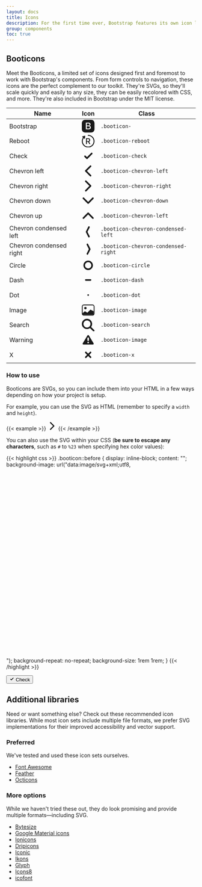 ```yaml
---
layout: docs
title: Icons
description: For the first time ever, Bootstrap features its own icon library, custom designed and built for our components and documentation.
group: components
toc: true
---
```


## Booticons

Meet the Booticons, a limited set of icons designed first and foremost to work with Bootstrap's components. From form controls to navigation, these icons are the perfect complement to our toolkit. They're SVGs, so they'll scale quickly and easily to any size, they can be easily recolored with CSS, and more. They're also included in Bootstrap under the MIT license.


<table class="table bd-booticons-table">
  <thead class="text-left">
    <tr>
      <th>Name</th>
      <th>Icon</th>
      <th>Class</th>
    </tr>
  </thead>
  <tbody>
    <tr>
      <td>Bootstrap</td>
      <td>
        <svg xmlns="http://www.w3.org/2000/svg" viewBox="0 0 16 16"><path d="M4 0h8a4 4 0 0 1 4 4v8a4 4 0 0 1-4 4H4a4 4 0 0 1-4-4V4a4 4 0 0 1 4-4zm4.535 12c1.805 0 2.889-.908 2.889-2.396 0-1.102-.762-1.916-1.904-2.034v-.1c.832-.14 1.482-.93 1.482-1.816 0-1.3-.955-2.11-2.543-2.11H5.061V12h3.474zM6.373 4.658h1.781c.973 0 1.541.457 1.541 1.237 0 .802-.603 1.23-1.763 1.23H6.373V4.658zm0 6.229V8.162h1.822c1.237 0 1.887.463 1.887 1.348 0 .896-.627 1.377-1.81 1.377H6.372z" fill="currentColor" fill-rule="evenodd"/></svg>
      </td>
      <td>
        <code>.booticon-</code>
      </td>
    </tr>
    <tr>
      <td>Reboot</td>
      <td>
        <svg xmlns="http://www.w3.org/2000/svg" viewBox="0 0 16 16"><path d="M1.445 3.412l-.663-.577a.58.58 0 0 1 .227-.997l2.52-.69a.58.58 0 0 1 .728.633l-.332 2.592a.58.58 0 0 1-.955.364l-.644-.56A6.84 6.84 0 1 0 8.001 1.16a.58.58 0 0 1 0-1.159 8 8 0 1 1-6.556 3.412zm4.943 1.865V7.92h1.6c.881 0 1.385-.484 1.385-1.325 0-.82-.535-1.32-1.416-1.32h-1.57zm0 3.566v2.828H5.246V4.32h2.849c1.513 0 2.455.876 2.455 2.247 0 .993-.53 1.798-1.426 2.099l1.645 3.006H9.455L7.957 8.843h-1.57z" fill="currentColor" fill-rule="evenodd"/></svg>
      </td>
      <td>
        <code>.booticon-reboot</code>
      </td>
    </tr>
    <tr>
      <td>Check</td>
      <td>
        <svg class="booticon booticon-check" viewBox="0 0 16 16" xmlns="http://www.w3.org/2000/svg"><path fill="none" stroke="currentColor" stroke-linecap="round" stroke-linejoin="round" stroke-width="2" d="M4 8.5L6.5 11l6-6"/></svg>
      </td>
      <td>
        <code>.booticon-check</code>
      </td>
    </tr>
    <tr>
      <td>Chevron left</td>
      <td>
        <svg class="booticon booticon-chevron-left" viewBox="0 0 16 16" xmlns="http://www.w3.org/2000/svg"><path fill="none" stroke="currentColor" stroke-linecap="round" stroke-linejoin="round" stroke-width="2" d="M11 2L5 8l6 6"/></svg>
      </td>
      <td>
        <code>.booticon-chevron-left</code>
      </td>
    </tr>
    <tr>
      <td>Chevron right</td>
      <td>
        <svg class="booticon booticon-chevron-right" viewBox="0 0 16 16" xmlns="http://www.w3.org/2000/svg"><path fill="none" stroke="currentColor" stroke-linecap="round" stroke-linejoin="round" stroke-width="2" d="M5 14l6-6-6-6"/></svg>
      </td>
      <td>
        <code>.booticon-chevron-right</code>
      </td>
    </tr>
    <tr>
      <td>Chevron down</td>
      <td>
        <svg class="booticon booticon-chevron-down" viewBox="0 0 16 16" xmlns="http://www.w3.org/2000/svg"><path fill="none" stroke="currentColor" stroke-linecap="round" stroke-linejoin="round" stroke-width="2" d="M2 5l6 6 6-6"/></svg>
      </td>
      <td>
        <code>.booticon-chevron-down</code>
      </td>
    </tr>
    <tr>
      <td>Chevron up</td>
      <td>
        <svg class="booticon booticon-chevron-up" viewBox="0 0 16 16" xmlns="http://www.w3.org/2000/svg"><path fill="none" stroke="currentColor" stroke-linecap="round" stroke-linejoin="round" stroke-width="2" d="M2 11l6-6 6 6"/></svg>
      </td>
      <td>
        <code>.booticon-chevron-left</code>
      </td>
    </tr>
    <tr>
      <td>Chevron condensed left</td>
      <td>
        <svg class="booticon booticon-chevron-condensed-left" viewBox="0 0 16 16" xmlns="http://www.w3.org/2000/svg"><path fill="none" stroke="currentColor" stroke-linecap="round" stroke-linejoin="round" stroke-width="2" d="M9 2L6 8l3 6"/></svg>
      </td>
      <td>
        <code>.booticon-chevron-condensed-left</code>
      </td>
    </tr>
    <tr>
      <td>Chevron condensed right</td>
      <td>
        <svg class="booticon booticon-chevron-condensed-right" viewBox="0 0 16 16" xmlns="http://www.w3.org/2000/svg"><path fill="none" stroke="currentColor" stroke-linecap="round" stroke-linejoin="round" stroke-width="2" d="M7 14l3-6-3-6"/></svg>
      </td>
      <td>
        <code>.booticon-chevron-condensed-right</code>
      </td>
    </tr>
    <tr>
      <td>Circle</td>
      <td>
        <svg class="booticon booticon-circle" viewBox="0 0 16 16" xmlns="http://www.w3.org/2000/svg"><path fill="currentColor" d="M8 14A6 6 0 1 0 8 2a6 6 0 0 0 0 12zm0-2a4 4 0 1 1 0-8 4 4 0 0 1 0 8z"/></svg>
      </td>
      <td>
        <code>.booticon-circle</code>
      </td>
    </tr>
    <tr>
      <td>Dash</td>
      <td>
        <svg class="booticon booticon-dash" viewBox="0 0 16 16" xmlns="http://www.w3.org/2000/svg"><path fill="none" stroke="currentColor" stroke-linecap="round" stroke-linejoin="round" stroke-width="2" d="M5 8h6"/></svg>
      </td>
      <td>
        <code>.booticon-dash</code>
      </td>
    </tr>
    <tr>
      <td>Dot</td>
      <td>
        <svg class="booticon booticon-dot" viewBox="0 0 16 16" xmlns="http://www.w3.org/2000/svg"><path fill="none" stroke="currentColor" stroke-linecap="round" stroke-linejoin="round" stroke-width="2" d="M8 8v.082"/></svg>
      </td>
      <td>
        <code>.booticon-dot</code>
      </td>
    </tr>
    <tr>
      <td>Image</td>
      <td>
        <svg class="booticon booticon-image" viewBox="0 0 16 16" xmlns="http://www.w3.org/2000/svg"><g fill="none" fill-rule="evenodd"><rect stroke="currentColor" x=".5" y="1.5" width="15" height="13" rx="2"/><path d="M10.646 7.646a.5.5 0 0 1 .578-.093L15 9.5V14H1v-2l2.646-2.354a.5.5 0 0 1 .631-.062l2.66 1.773 3.71-3.71z" fill="currentColor" fill-rule="nonzero"/><circle fill="currentColor" cx="4.5" cy="5.5" r="1.5"/></g></svg>
      </td>
      <td>
        <code>.booticon-image</code>
      </td>
    </tr>
    <tr>
      <td>Search</td>
      <td>
        <svg class="booticon booticon-search" viewBox="0 0 16 16" xmlns="http://www.w3.org/2000/svg"><g fill="none" fill-rule="evenodd" stroke="currentColor" stroke-width="2"><path d="M11 11l4 4" stroke-linecap="round" stroke-linejoin="round"/><circle cx="6.5" cy="6.5" r="5.5"/></g></svg>
      </td>
      <td>
        <code>.booticon-search</code>
      </td>
    </tr>
      <tr>
        <td>Warning</td>
        <td>
          <svg class="booticon booticon-warning" viewBox="0 0 16 16" xmlns="http://www.w3.org/2000/svg"><path d="M7.143 2.486a1 1 0 0 1 1.714 0l6 10A1 1 0 0 1 14 14H2a1 1 0 0 1-.857-1.514l6-10zM8 10.5a1 1 0 1 0 0 2 1 1 0 0 0 0-2zM7.998 5a1 1 0 0 0-1 1v2.5a1 1 0 1 0 2 0V6a1 1 0 0 0-1-1z" fill="currentColor" fill-rule="nonzero"/></svg>
        </td>
        <td>
          <code>.booticon-image</code>
        </td>
      </tr>
    <tr>
      <td>X</td>
      <td>
        <svg class="booticon booticon-x" viewBox="0 0 16 16" xmlns="http://www.w3.org/2000/svg"><path fill="none" stroke="currentColor" stroke-linecap="round" stroke-linejoin="round" stroke-width="2" d="M8 8l-3 3 3-3 3 3-3-3zm0 0l3-3-3 3-3-3 3 3z"/></svg>
      </td>
      <td>
        <code>.booticon-x</code>
      </td>
    </tr>
  </tbody>
</table>

### How to use

Booticons are SVGs, so you can include them into your HTML in a few ways depending on how your project is setup.

For example, you can use the SVG as HTML (remember to specify a `width` and `height`).

{{< example >}}
<svg class="booticon booticon-chevron-right" width="24" height="24" viewBox="0 0 16 16" xmlns="http://www.w3.org/2000/svg"><path fill="none" stroke="currentColor" stroke-linecap="round" stroke-linejoin="round" stroke-width="2" d="M5 14l6-6-6-6"/></svg>
{{< /example >}}

You can also use the SVG within your CSS (**be sure to escape any characters**, such as `#` to `%23` when specifying hex color values):

{{< highlight css >}}
.booticon::before {
  display: inline-block;
  content: "";
  background-image: url("data:image/svg+xml;utf8,<svg xmlns='http://www.w3.org/2000/svg' viewBox='0 0 16 16'><path fill='none' stroke='%23333' stroke-linecap='round' stroke-linejoin='round' stroke-width='2' d='M5 14l6-6-6-6'/></svg>");
  background-repeat: no-repeat;
  background-size: 1rem 1rem;
}
{{< /highlight >}}

<button class="btn btn-link" type="button">
  <svg class="booticon booticon-check" width="1em" height="1em" viewBox="0 0 16 16" xmlns="http://www.w3.org/2000/svg"><path fill="none" stroke="currentColor" stroke-linecap="round" stroke-linejoin="round" stroke-width="2" d="M4 8.5L6.5 11l6-6"/></svg>
  <span class="sr-only">Check</span>
</button>

## Additional libraries

Need or want something else? Check out these recommended icon libraries. While most icon sets include multiple file formats, we prefer SVG implementations for their improved accessibility and vector support.

### Preferred

We've tested and used these icon sets ourselves.

- [Font Awesome](https://fontawesome.com/)
- [Feather](https://feathericons.com/)
- [Octicons](https://octicons.github.com/)

### More options

While we haven't tried these out, they do look promising and provide multiple formats—including SVG.

- [Bytesize](https://github.com/danklammer/bytesize-icons)
- [Google Material icons](https://material.io/tools/icons/)
- [Ionicons](https://ionicons.com/)
- [Dripicons](http://demo.amitjakhu.com/dripicons/)
- [Iconic](https://github.com/iconic/open-iconic)
- [Ikons](http://ikons.piotrkwiatkowski.co.uk/)
- [Glyph](https://glyph.smarticons.co/)
- [Icons8](https://icons8.com/)
- [icofont](https://icofont.com/)

